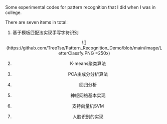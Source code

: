 Some experimental codes for pattern recognition that I did when I was in college.

There are seven items in total:

1. 基于模板匹配法实现手写字符识别

<div align=center>![](https://github.com/TreeTse/Pattern_Recognition_Demo/blob/main/image/LetterClassfy.PNG =250x)

2. K-means聚类算法

3. PCA主成分分析算法

4. 回归分析

5. 神经网络基本实现

6. 支持向量机SVM

7. 人脸识别的实现

